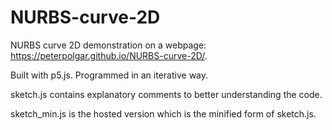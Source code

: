 # NURBS-curve-2D
NURBS curve 2D demonstration on a webpage: https://peterpolgar.github.io/NURBS-curve-2D/.

Built with p5.js. Programmed in an iterative way.

sketch.js contains explanatory comments to better understanding the code.

sketch_min.js is the hosted version which is the minified form of sketch.js.
